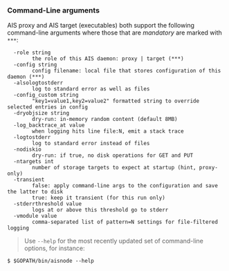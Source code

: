 ### Command-Line arguments

AIS proxy and AIS target (executables) both support the following command-line arguments where those that are *mandatory* are marked with `***`:

```
  -role string
        the role of this AIS daemon: proxy | target (***)
  -config string
        config filename: local file that stores configuration of this daemon (***)
  -alsologtostderr
        log to standard error as well as files
  -config_custom string
        "key1=value1,key2=value2" formatted string to override selected entries in config
  -dryobjsize string
        dry-run: in-memory random content (default 8MB)
  -log_backtrace_at value
        when logging hits line file:N, emit a stack trace
  -logtostderr
        log to standard error instead of files
  -nodiskio
        dry-run: if true, no disk operations for GET and PUT
  -ntargets int
        number of storage targets to expect at startup (hint, proxy-only)
  -transient
        false: apply command-line args to the configuration and save the latter to disk
        true: keep it transient (for this run only)
  -stderrthreshold value
        logs at or above this threshold go to stderr
  -vmodule value
        comma-separated list of pattern=N settings for file-filtered logging
```

> Use `--help` for the most recently updated set of command-line options, for instance:

```console
$ $GOPATH/bin/aisnode --help
```
